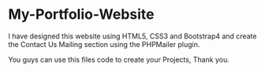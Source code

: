 # My-Portfolio-Website

I have designed this website using HTML5, CSS3 
and Bootstrap4 and create the Contact Us 
Mailing section using the PHPMailer plugin.

You guys can use this files code to create your
Projects, Thank you.
